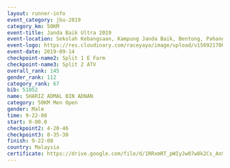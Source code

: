 ```yaml
---
layout: runner-info 
event_category: jbu-2019 
category_km: 50KM 
event-title: Janda Baik Ultra 2019
event-location: Sekolah Kebangsaan, Kampung Janda Baik, Bentong, Pahang, Malaysia 
event-logo: https://res.cloudinary.com/raceyaya/image/upload/v1569217009/logo/janda-baik_vch1pc.jpg 
event-date: 2019-09-14 
checkpoint-name2: Split 1 E Farm 
checkpoint-name3: Split 2 ATV 
overall_rank: 145
gender_rank: 112
category_rank: 67
bib: 51052
name: SHARIZ ADMAL BIN ADNAN
category: 50KM Men Open
gender: Male
time: 9-22-08
start: 0-00.0
checkpoint2: 4-20-46
checkpoint3: 8-35-30
finish: 9-22-08
country: Malaysia
certificate: https://drive.google.com/file/d/1RRxmRT_pWIyJw07w8k2Cs_AnSKJpSpvC/view?usp=sharing
---
```

